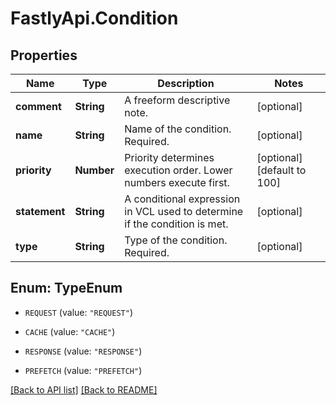 # FastlyApi.Condition

## Properties

Name | Type | Description | Notes
------------ | ------------- | ------------- | -------------
**comment** | **String** | A freeform descriptive note. | [optional] 
**name** | **String** | Name of the condition. Required. | [optional] 
**priority** | **Number** | Priority determines execution order. Lower numbers execute first. | [optional] [default to 100]
**statement** | **String** | A conditional expression in VCL used to determine if the condition is met. | [optional] 
**type** | **String** | Type of the condition. Required. | [optional] 



## Enum: TypeEnum


* `REQUEST` (value: `"REQUEST"`)

* `CACHE` (value: `"CACHE"`)

* `RESPONSE` (value: `"RESPONSE"`)

* `PREFETCH` (value: `"PREFETCH"`)





[[Back to API list]](../../README.md#endpoints) [[Back to README]](../../README.md)
